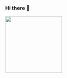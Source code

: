 ### Hi there 👋

<!--
**Genius-gambit/Genius-gambit** is a ✨ _special_ ✨ repository because its `README.md` (this file) appears on your GitHub profile.

Here are some ideas to get you started:

- 🔭 I’m currently working on ...
- 🌱 I’m currently learning ...
- 👯 I’m looking to collaborate on ...
- 🤔 I’m looking for help with ...
- 💬 Ask me about ...
- 📫 How to reach me: ...
- 😄 Pronouns: ...
- ⚡ Fun fact: ...
-->

<a href="https://github.com/Genius-gambit">
  <img height="180em" src="https://github-readme-stats.vercel.app/api?username=Genius-gambit&theme=dark&show_icons=true" />
</a>
